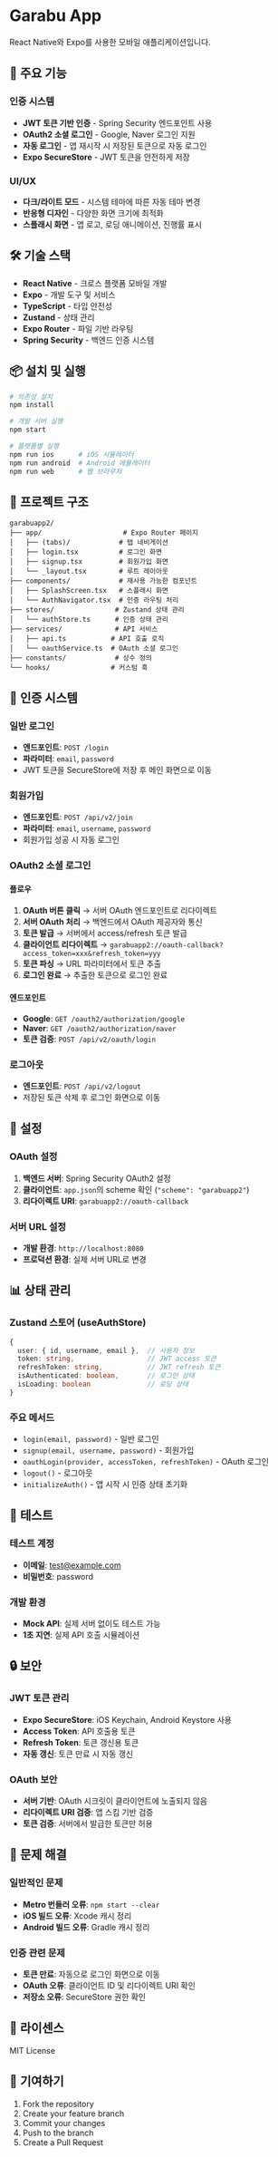 # Garabu App

React Native와 Expo를 사용한 모바일 애플리케이션입니다.

## 🚀 주요 기능

### 인증 시스템
- **JWT 토큰 기반 인증** - Spring Security 엔드포인트 사용
- **OAuth2 소셜 로그인** - Google, Naver 로그인 지원
- **자동 로그인** - 앱 재시작 시 저장된 토큰으로 자동 로그인
- **Expo SecureStore** - JWT 토큰을 안전하게 저장

### UI/UX
- **다크/라이트 모드** - 시스템 테마에 따른 자동 테마 변경
- **반응형 디자인** - 다양한 화면 크기에 최적화
- **스플래시 화면** - 앱 로고, 로딩 애니메이션, 진행률 표시

## 🛠 기술 스택

- **React Native** - 크로스 플랫폼 모바일 개발
- **Expo** - 개발 도구 및 서비스
- **TypeScript** - 타입 안전성
- **Zustand** - 상태 관리
- **Expo Router** - 파일 기반 라우팅
- **Spring Security** - 백엔드 인증 시스템

## 📦 설치 및 실행

```bash
# 의존성 설치
npm install

# 개발 서버 실행
npm start

# 플랫폼별 실행
npm run ios      # iOS 시뮬레이터
npm run android  # Android 에뮬레이터
npm run web      # 웹 브라우저
```

## 📁 프로젝트 구조

```
garabuapp2/
├── app/                    # Expo Router 페이지
│   ├── (tabs)/            # 탭 네비게이션
│   ├── login.tsx          # 로그인 화면
│   ├── signup.tsx         # 회원가입 화면
│   └── _layout.tsx        # 루트 레이아웃
├── components/            # 재사용 가능한 컴포넌트
│   ├── SplashScreen.tsx   # 스플래시 화면
│   └── AuthNavigator.tsx  # 인증 라우팅 처리
├── stores/               # Zustand 상태 관리
│   └── authStore.ts      # 인증 상태 관리
├── services/             # API 서비스
│   ├── api.ts           # API 호출 로직
│   └── oauthService.ts  # OAuth 소셜 로그인
├── constants/            # 상수 정의
└── hooks/               # 커스텀 훅
```

## 🔐 인증 시스템

### 일반 로그인
- **엔드포인트**: `POST /login`
- **파라미터**: `email`, `password`
- JWT 토큰을 SecureStore에 저장 후 메인 화면으로 이동

### 회원가입
- **엔드포인트**: `POST /api/v2/join`
- **파라미터**: `email`, `username`, `password`
- 회원가입 성공 시 자동 로그인

### OAuth2 소셜 로그인

#### 플로우
1. **OAuth 버튼 클릭** → 서버 OAuth 엔드포인트로 리다이렉트
2. **서버 OAuth 처리** → 백엔드에서 OAuth 제공자와 통신
3. **토큰 발급** → 서버에서 access/refresh 토큰 발급
4. **클라이언트 리다이렉트** → `garabuapp2://oauth-callback?access_token=xxx&refresh_token=yyy`
5. **토큰 파싱** → URL 파라미터에서 토큰 추출
6. **로그인 완료** → 추출한 토큰으로 로그인 완료

#### 엔드포인트
- **Google**: `GET /oauth2/authorization/google`
- **Naver**: `GET /oauth2/authorization/naver`
- **토큰 검증**: `POST /api/v2/oauth/login`

### 로그아웃
- **엔드포인트**: `POST /api/v2/logout`
- 저장된 토큰 삭제 후 로그인 화면으로 이동

## 🔧 설정

### OAuth 설정
1. **백엔드 서버**: Spring Security OAuth2 설정
2. **클라이언트**: `app.json`의 scheme 확인 (`"scheme": "garabuapp2"`)
3. **리다이렉트 URI**: `garabuapp2://oauth-callback`

### 서버 URL 설정
- **개발 환경**: `http://localhost:8080`
- **프로덕션 환경**: 실제 서버 URL로 변경

## 📊 상태 관리

### Zustand 스토어 (useAuthStore)
```typescript
{
  user: { id, username, email },  // 사용자 정보
  token: string,                  // JWT access 토큰
  refreshToken: string,           // JWT refresh 토큰
  isAuthenticated: boolean,       // 로그인 상태
  isLoading: boolean              // 로딩 상태
}
```

### 주요 메서드
- `login(email, password)` - 일반 로그인
- `signup(email, username, password)` - 회원가입
- `oauthLogin(provider, accessToken, refreshToken)` - OAuth 로그인
- `logout()` - 로그아웃
- `initializeAuth()` - 앱 시작 시 인증 상태 초기화

## 🧪 테스트

### 테스트 계정
- **이메일**: test@example.com
- **비밀번호**: password

### 개발 환경
- **Mock API**: 실제 서버 없이도 테스트 가능
- **1초 지연**: 실제 API 호출 시뮬레이션

## 🔒 보안

### JWT 토큰 관리
- **Expo SecureStore**: iOS Keychain, Android Keystore 사용
- **Access Token**: API 호출용 토큰
- **Refresh Token**: 토큰 갱신용 토큰
- **자동 갱신**: 토큰 만료 시 자동 갱신

### OAuth 보안
- **서버 기반**: OAuth 시크릿이 클라이언트에 노출되지 않음
- **리다이렉트 URI 검증**: 앱 스킴 기반 검증
- **토큰 검증**: 서버에서 발급한 토큰만 허용

## 🚨 문제 해결

### 일반적인 문제
- **Metro 번들러 오류**: `npm start --clear`
- **iOS 빌드 오류**: Xcode 캐시 정리
- **Android 빌드 오류**: Gradle 캐시 정리

### 인증 관련 문제
- **토큰 만료**: 자동으로 로그인 화면으로 이동
- **OAuth 오류**: 클라이언트 ID 및 리다이렉트 URI 확인
- **저장소 오류**: SecureStore 권한 확인

## 📄 라이센스

MIT License

## 🤝 기여하기

1. Fork the repository
2. Create your feature branch
3. Commit your changes
4. Push to the branch
5. Create a Pull Request
